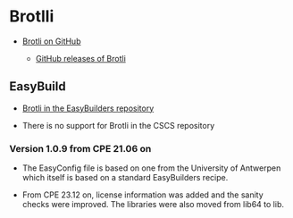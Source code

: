 # Brotlli

  * [Brotli on GitHub](https://github.com/google/brotli)

      * [ GitHub releases of Brotli](https://github.com/google/brotli/releases)


## EasyBuild

  * [Brotli in the EasyBuilders repository](https://github.com/easybuilders/easybuild-easyconfigs/tree/develop/easybuild/easyconfigs/b/Brotli)

  * There is no support for Brotli in the CSCS repository


### Version 1.0.9 from CPE 21.06 on

  * The EasyConfig file is based on one from the University of Antwerpen which itself
    is based on a standard EasyBuilders recipe.

  * From CPE 23.12 on, license information was added and the sanity checks were improved.
    The libraries were also moved from lib64 to lib.
